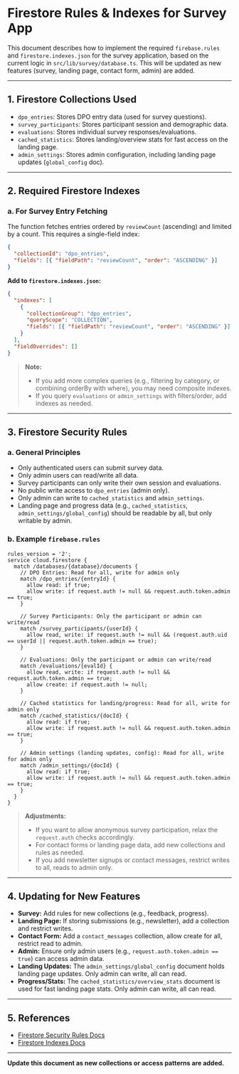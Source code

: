 # Firestore Rules & Indexes for Survey App

This document describes how to implement the required `firebase.rules` and `firestore.indexes.json` for the survey application, based on the current logic in `src/lib/survey/database.ts`. This will be updated as new features (survey, landing page, contact form, admin) are added.

---

## 1. Firestore Collections Used

- `dpo_entries`: Stores DPO entry data (used for survey questions).
- `survey_participants`: Stores participant session and demographic data.
- `evaluations`: Stores individual survey responses/evaluations.
- `cached_statistics`: Stores landing/overview stats for fast access on the landing page.
- `admin_settings`: Stores admin configuration, including landing page updates (`global_config` doc).

---

## 2. Required Firestore Indexes

### a. For Survey Entry Fetching

The function fetches entries ordered by `reviewCount` (ascending) and limited by a count. This requires a single-field index:

```json
{
  "collectionId": "dpo_entries",
  "fields": [{ "fieldPath": "reviewCount", "order": "ASCENDING" }]
}
```

**Add to `firestore.indexes.json`:**

```json
{
  "indexes": [
    {
      "collectionGroup": "dpo_entries",
      "queryScope": "COLLECTION",
      "fields": [{ "fieldPath": "reviewCount", "order": "ASCENDING" }]
    }
  ],
  "fieldOverrides": []
}
```

> **Note:**
>
> - If you add more complex queries (e.g., filtering by category, or combining orderBy with where), you may need composite indexes.
> - If you query `evaluations` or `admin_settings` with filters/order, add indexes as needed.

---

## 3. Firestore Security Rules

### a. General Principles

- Only authenticated users can submit survey data.
- Only admin users can read/write all data.
- Survey participants can only write their own session and evaluations.
- No public write access to `dpo_entries` (admin only).
- Only admin can write to `cached_statistics` and `admin_settings`.
- Landing page and progress data (e.g., `cached_statistics`, `admin_settings/global_config`) should be readable by all, but only writable by admin.

### b. Example `firebase.rules`

```rules
rules_version = '2';
service cloud.firestore {
  match /databases/{database}/documents {
    // DPO Entries: Read for all, write for admin only
    match /dpo_entries/{entryId} {
      allow read: if true;
      allow write: if request.auth != null && request.auth.token.admin == true;
    }

    // Survey Participants: Only the participant or admin can write/read
    match /survey_participants/{userId} {
      allow read, write: if request.auth != null && (request.auth.uid == userId || request.auth.token.admin == true);
    }

    // Evaluations: Only the participant or admin can write/read
    match /evaluations/{evalId} {
      allow read, write: if request.auth != null && request.auth.token.admin == true;
      allow create: if request.auth != null;
    }

    // Cached statistics for landing/progress: Read for all, write for admin only
    match /cached_statistics/{docId} {
      allow read: if true;
      allow write: if request.auth != null && request.auth.token.admin == true;
    }

    // Admin settings (landing updates, config): Read for all, write for admin only
    match /admin_settings/{docId} {
      allow read: if true;
      allow write: if request.auth != null && request.auth.token.admin == true;
    }
  }
}
```

> **Adjustments:**
>
> - If you want to allow anonymous survey participation, relax the `request.auth` checks accordingly.
> - For contact forms or landing page data, add new collections and rules as needed.
> - If you add newsletter signups or contact messages, restrict writes to all, reads to admin only.

---

## 4. Updating for New Features

- **Survey:** Add rules for new collections (e.g., feedback, progress).
- **Landing Page:** If storing submissions (e.g., newsletter), add a collection and restrict writes.
- **Contact Form:** Add a `contact_messages` collection, allow create for all, restrict read to admin.
- **Admin:** Ensure only admin users (e.g., `request.auth.token.admin == true`) can access admin data.
- **Landing Updates:** The `admin_settings/global_config` document holds landing page updates. Only admin can write, all can read.
- **Progress/Stats:** The `cached_statistics/overview_stats` document is used for fast landing page stats. Only admin can write, all can read.

---

## 5. References

- [Firestore Security Rules Docs](https://firebase.google.com/docs/firestore/security/get-started)
- [Firestore Indexes Docs](https://firebase.google.com/docs/firestore/query-data/indexing)

---

**Update this document as new collections or access patterns are added.**
